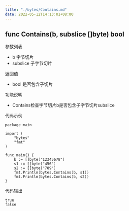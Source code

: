 ```yaml
---
title: "./bytes/Contains.md"
date: 2022-05-12T14:13:01+08:00
---
```

## func Contains(b, subslice []byte) bool

参数列表

- b 字节切片
- subslice 子字节切片

返回值

- bool 是否包含子切片

功能说明

- Contains检查字节切片b是否包含子字节切片subslice

代码示例

	package main

	import (
		"bytes"
		"fmt"
	)

	func main() {
		b := []byte("12345678")
		s1 := []byte("456")
		s2 := []byte("789")
		fmt.Println(bytes.Contains(b, s1))
		fmt.Println(bytes.Contains(b, s2))
	}

代码输出

	true
	false

	
